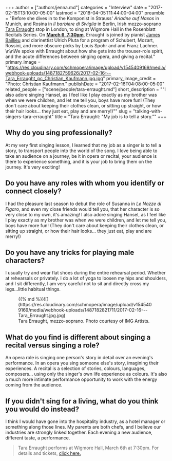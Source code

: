+++
author = ["authors/jenna.md"]
categories = "Interview"
date = "2017-02-15T13:10:00-05:00"
lastmod = "2018-04-05T11:44:00-04:00"
preamble = "Before she dives in to the Komponist in Strauss' *Ariadne auf Naxos* in Munich, and Rosina in *Il barbiere di Siviglia* in Berlin, Irish mezzo-soprano [Tara Erraught](/scene/people/tara-erraught/) stop in London, to sing at Wigmore Hall in the Rosenblatt Recitals Series. On [**March 6, 7:30pm**](http://www.rosenblattrecitalseries.co.uk/recital.aspx?key=172), Erraught is joined by pianist [James Baillieu](/scene/people/james-baillieu/) and clarinettist Ulrich Pluta for a program of Schubert, Mozart, Rossini, and more obscure picks by Louis Spohr and and Franz Lachner. \n\nWe spoke with Erraught about how she gets into the trouser-role spirit, and the acute differences between singing opera, and giving a recital."
primary_image = "https://res.cloudinary.com/schmopera/image/upload/v1545409169/media/webhook-uploads/1487182759626/2017-02-16---Tara_Erraught_pc_Christian_Kaufmann.jpg.jpg"
primary_image_credit = "Photo: Christian Kaufmann."
publishDate = "2017-02-16T04:08:00-05:00"
related_people = ["scene/people/tara-erraught.md"]
short_description = "&quot;I also adore singing Hansel, as I feel like I play exactly as my brother was when we were children, and let me tell you, boys have more fun! (They don&#039;t care about keeping their clothes clean, or sitting up straight, or how their hair looks... they just eat, play and are merry!)&quot;"
slug = "talking-with-singers-tara-erraught"
title = "Tara Erraught: &quot;My job is to tell a story.&quot;"
+++

## Why do you sing professionally?

At my very first singing lesson, I learned that my job as a singer is to tell a story, to transport people into the world of the song. I love being able to take an audience on a journey, be it in opera or recital, your audience is there to experience something, and it is your job to bring them on the journey. It's very exciting! 

## Do you have any roles with whom you identify or connect closely?

I had the pleasure last season to debut the role of Susanna in *Le Nozze di Figaro*, and even my close friends would tell you, that her character is so very close to my own, it's amazing! I also adore singing Hansel, as I feel like I play exactly as my brother was when we were children, and let me tell you, boys have more fun! (They don't care about keeping their clothes clean, or sitting up straight, or how their hair looks... they just eat, play and are merry!) 

## Do you have any tricks for playing male characters?

I usually try and wear flat shoes during the entire rehearsal period. Whether at rehearsals or privately. I do a lot of yoga to loosen my hips and shoulders, and I sit differently, I am very careful not to sit and directly cross my legs...little habitual things. 

<figure data-type="image">{{% md %}}![](https://res.cloudinary.com/schmopera/image/upload/v1545409169/media/webhook-uploads/1487182821711/2017-02-16---Tara_Erraught.jpg.jpg)
<figcaption>Tara Erraught, mezzo-soprano. Photo courtesy of IMG Artists.</figcaption>
</figure>

## What do you find is different about singing a recital versus singing a role?

An opera role is singing one person's story in detail over an evening's performance. In an opera you sing someone else's story, imagining their experiences. A recital is a selection of stories, colours, languages, composers... using only the singer's own life experience as colours. It's also a much more intimate performance opportunity to work with the energy coming from the audience. 

## If you didn't sing for a living, what do you think you would do instead?

I think I would have gone into the hospitality industry, as a hotel manager or something along those lines. My parents are both chefs, and I believe our industries are strongly linked together. Each evening a new audience, different taste, a performance. 

>Tara Erraught performs at Wigmore Hall, March 6th at 7:30pm. For details and tickets, [click here.](http://www.rosenblattrecitalseries.co.uk/recital.aspx?key=172)
